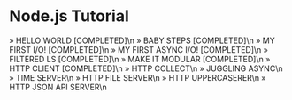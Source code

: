 # Node.js Tutorial

» HELLO WORLD [COMPLETED]\n
» BABY STEPS [COMPLETED]\n
» MY FIRST I/O! [COMPLETED]\n
» MY FIRST ASYNC I/O! [COMPLETED]\n
» FILTERED LS [COMPLETED]\n
» MAKE IT MODULAR [COMPLETED]\n
» HTTP CLIENT [COMPLETED]\n
» HTTP COLLECT\n
» JUGGLING ASYNC\n
» TIME SERVER\n
» HTTP FILE SERVER\n
» HTTP UPPERCASERER\n
» HTTP JSON API SERVER\n
